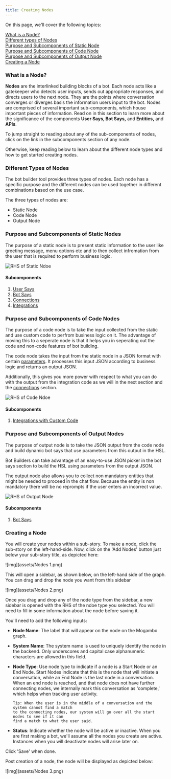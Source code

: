 ```yaml
---
title: Creating Nodes
---
```


On this page, we'll cover the following topics:

[What is a Node?](#what-is-a-node)  
[Different types of Nodes](#different-types-of-nodes)  
[Purpose and Subcomponents of Static Node](#subcomponents-of-static-nodes)  
[Purpose and Subcomponents of Code Node](#subcomponents-of-code-nodes)  
[Purpose and Subcomponents of Output Node](#subcomponents-of-output-nodes)    
[Creating a Node](#creating-a-node)

### What is a Node?

**Nodes** are the interlinked building blocks of a bot. Each node acts like a gatekeeper who detects user inputs, sends out appropriate responses, and directs users to the next node. They are the points where conversation converges or diverges basis the information users input to the bot. Nodes are comprised of several important sub-components, which house important pieces of information. Read on in this section to learn more about the significance of the components **User Says, Bot Says,** and **Entities,** and **APIs**.

To jump straight to reading about any of the sub-components of nodes, click on the link in the subcomponents section of any node. 

Otherwise, keep reading below to learn about the different node types and how to get started creating nodes.

### Different Types of Nodes
The bot builder tool provides three types of nodes. Each node has a specific purpose and the different nodes can be used together in different combinations based on the use case.

The three types of nodes are:

* Static Node
* Code Node
* Output Node

### Purpose and Subcomponents of Static Nodes

The purpose of a static node is to present static information to the user like greeting message, menu options etc and to then collect infromation from the user that is required to perform business logic.

![RHS of Static Ndoe](assets/bot-builder-nodes/static-node.png)

#### Subcomponents

1. [User Says](user-says.md)
2. [Bot Says](bot-says.md)
3. [Connections](connections.md)
4. [Integrations](../integrations/introduction.md)

### Purpose and Subcomponents of Code Nodes

The purpose of a code node is to take the input collected from the static and use custom code to perfrom business logic on it. The advantage of moving this to a seperate node is that it helps you in seperating out the code and non-code features of bot building. 

The code node takes the input from the static node in a JSON format with certain [parameters](../integrations/integration-parameters.md). It processes this input JSON according to business logic and returns an output JSON.

Additionally, this gives you more power with respect to what you can do with the output from the integration code as we will in the next section and the [connections](connections.md) section.

![RHS of Code Ndoe](assets/bot-builder-nodes/code-node.png)


#### Subcomponents
1. [Integrations with Custom Code](../integrations/integrating-custom-code.md)

### Purpose and Subcomponents of Output Nodes

The purpose of output node is to take the JSON output from the code node and build dynamic bot says that use parameters from this output in the HSL.

Bot Builders can take advantage of an easy-to-use JSON picker in the bot says section to build the HSL using parameters from the output JSON.

The output node also allows you to collect non mandatory entities that might be needed to proceed in the chat flow. Because the entity is non mandatory there will be no reprompts if the user enters an incorrect value.

![RHS of Output Node](assets/bot-builder-nodes/output-node.png)

#### Subcomponents
1. [Bot Says](bot-says.md)

### Creating a Node

You will create your nodes within a sub-story. To make a node, click the sub-story on the left-hand-side. Now, click on the 'Add Nodes' button just below your sub-story title, as depicted here:

![img](assets/Nodes 1.png)

This will open a sidebar, as shown below, on the left-hand side of the graph. You can drag and drop the node you want from this sidebar

![img](assets/Nodes 2.png)

Once you drag and drop any of the node type from the sidebar, a new sidebar is opened with the RHS of the ndoe type you selected. You will need to fill in some information about the node before saving it.

You'll need to add the following inputs:

- **Node Name**: The label that will appear on the node on the Mogambo graph.
- **System Name**: The system name is used to uniquely identify the node in the backend. Only underscores and capital case alphanumeric characters are allowed in this field.
- **Node Type**: Use node type to indicate if a node is a Start Node or an End Node. Start Nodes indicate that this is the node that will initiate a conversation, while an End Node is the last node in a conversation. When an end node is reached, and that node does not have further connecting nodes, we internally mark this conversation as 'complete,' which helps when tracking user activity.

      Tip: When the user is in the middle of a conversation and the system cannot find a match 
      to the connecting nodes, our system will go over all the start nodes to see if it can 
      find a match to what the user said. 

- **Status**: Indicate whether the node will be active or inactive. When you are first making a bot, we'll assume all the nodes you create are active. Instances when you will deactivate nodes will arise later on.

Click 'Save' when done.

Post creation of a node, the node will be displayed as depicted below:

![img](assets/Nodes 3.png)
